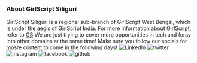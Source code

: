 ### About GirlScript Siliguri
GirlScript Siliguri is a regional sub-branch of GirlScript West Bengal, which is under the aegis of GirlScript India.
For more information about GirlScript, refer to [GS](https://www.girlscript.tech/Home)
We are just trying to cover more opportunities in tech and foray into other domains at the same time! Make sure you follow our socials for mosre content to come in the following days!
![LinkedIn](https://in.linkedin.com/company/girlscriptsiliguri)
![twitter](https://twitter.com/GSiliguri)
![instagram](https://www.instagram.com/girlscriptsiliguri)
![facebook](https://www.facebook.com/GirlscriptSiliguri)
![github](https://github.com/girlscriptsiliguri)

